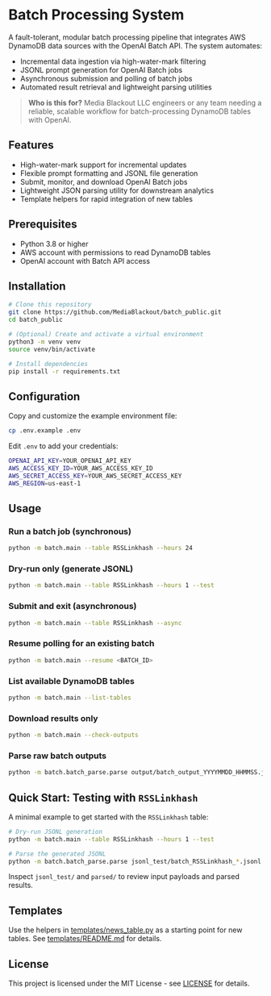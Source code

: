 # Batch Processing System

A fault-tolerant, modular batch processing pipeline that integrates AWS DynamoDB data sources with the OpenAI Batch API. The system automates:

- Incremental data ingestion via high-water-mark filtering
- JSONL prompt generation for OpenAI Batch jobs
- Asynchronous submission and polling of batch jobs
- Automated result retrieval and lightweight parsing utilities

> **Who is this for?** Media Blackout LLC engineers or any team needing a reliable, scalable workflow for batch-processing DynamoDB tables with OpenAI.

## Features

- High-water-mark support for incremental updates
- Flexible prompt formatting and JSONL file generation
- Submit, monitor, and download OpenAI Batch jobs
- Lightweight JSON parsing utility for downstream analytics
- Template helpers for rapid integration of new tables

## Prerequisites

- Python 3.8 or higher
- AWS account with permissions to read DynamoDB tables
- OpenAI account with Batch API access

## Installation

```bash
# Clone this repository
git clone https://github.com/MediaBlackout/batch_public.git
cd batch_public

# (Optional) Create and activate a virtual environment
python3 -m venv venv
source venv/bin/activate

# Install dependencies
pip install -r requirements.txt
```

## Configuration

Copy and customize the example environment file:

```bash
cp .env.example .env
```

Edit `.env` to add your credentials:

```bash
OPENAI_API_KEY=YOUR_OPENAI_API_KEY
AWS_ACCESS_KEY_ID=YOUR_AWS_ACCESS_KEY_ID
AWS_SECRET_ACCESS_KEY=YOUR_AWS_SECRET_ACCESS_KEY
AWS_REGION=us-east-1
```

## Usage

### Run a batch job (synchronous)

```bash
python -m batch.main --table RSSLinkhash --hours 24
```

### Dry-run only (generate JSONL)

```bash
python -m batch.main --table RSSLinkhash --hours 1 --test
```

### Submit and exit (asynchronous)

```bash
python -m batch.main --table RSSLinkhash --async
```

### Resume polling for an existing batch

```bash
python -m batch.main --resume <BATCH_ID>
```

### List available DynamoDB tables

```bash
python -m batch.main --list-tables
```

### Download results only

```bash
python -m batch.main --check-outputs
```

### Parse raw batch outputs

```bash
python -m batch.batch_parse.parse output/batch_output_YYYYMMDD_HHMMSS.jsonl -o parsed/results.json
```

## Quick Start: Testing with `RSSLinkhash`

A minimal example to get started with the `RSSLinkhash` table:

```bash
# Dry-run JSONL generation
python -m batch.main --table RSSLinkhash --hours 1 --test

# Parse the generated JSONL
python -m batch.batch_parse.parse jsonl_test/batch_RSSLinkhash_*.jsonl -o parsed/rsslinkhash_test.json
```

Inspect `jsonl_test/` and `parsed/` to review input payloads and parsed results.

## Templates

Use the helpers in [templates/news_table.py](templates/news_table.py) as a starting point for new tables. See [templates/README.md](templates/README.md) for details.

## License

This project is licensed under the MIT License - see [LICENSE](LICENSE) for details.
